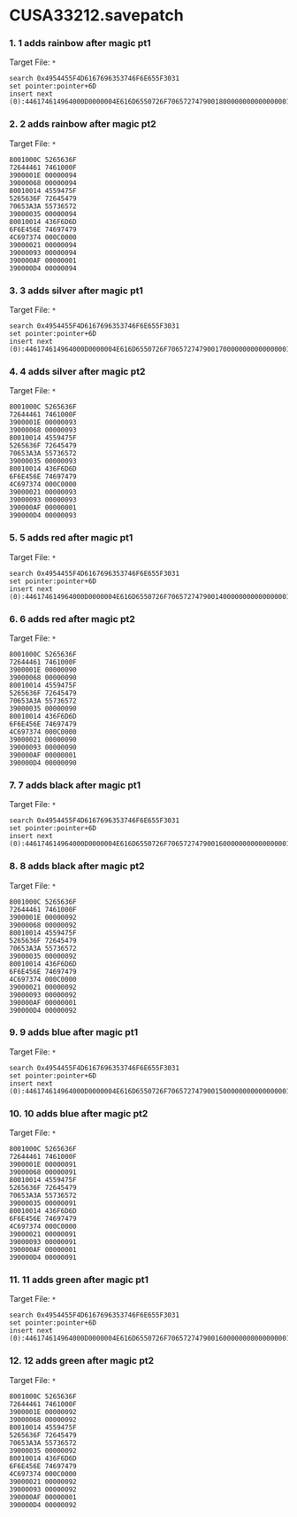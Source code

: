 # CUSA33212.savepatch

### 1. 1 adds rainbow after magic pt1

Target File: `*`

```
search 0x4954455F4D6167696353746F6E655F3031
set pointer:pointer+6D
insert next (0):446174614964000D0000004E616D6550726F706572747900180000000000000000140000004954455F5261696E626F7753746F6E655F30310006000000436F756E74000C000000496E7450726F706572747900040000000000000000B8010000080000004E6577466C6167000D000000426F6F6C50726F70657274790000000000000000000000050000004E6F6E650007000000
```

### 2. 2 adds rainbow after magic pt2

Target File: `*`

```
8001000C 5265636F
72644461 7461000F
3900001E 00000094
39000068 00000094
80010014 4559475F
5265636F 72645479
70653A3A 55736572
39000035 00000094
80010014 436F6D6D
6F6E456E 74697479
4C697374 000C0000
39000021 00000094
39000093 00000094
390000AF 00000001
390000D4 00000094
```

### 3. 3 adds silver after magic pt1

Target File: `*`

```
search 0x4954455F4D6167696353746F6E655F3031
set pointer:pointer+6D
insert next (0):446174614964000D0000004E616D6550726F706572747900170000000000000000130000004954455F53696C76657253746F6E655F30310006000000436F756E74000C000000496E7450726F70657274790004000000000000000094020000080000004E6577466C6167000D000000426F6F6C50726F70657274790000000000000000000000050000004E6F6E650007000000
```

### 4. 4 adds silver after magic pt2

Target File: `*`

```
8001000C 5265636F
72644461 7461000F
3900001E 00000093
39000068 00000093
80010014 4559475F
5265636F 72645479
70653A3A 55736572
39000035 00000093
80010014 436F6D6D
6F6E456E 74697479
4C697374 000C0000
39000021 00000093
39000093 00000093
390000AF 00000001
390000D4 00000093
```

### 5. 5 adds red after magic pt1

Target File: `*`

```
search 0x4954455F4D6167696353746F6E655F3031
set pointer:pointer+6D
insert next (0):446174614964000D0000004E616D6550726F706572747900140000000000000000100000004954455F52656453746F6E655F30310006000000436F756E74000C000000496E7450726F70657274790004000000000000000022010000080000004E6577466C6167000D000000426F6F6C50726F70657274790000000000000000000000050000004E6F6E650007000000
```

### 6. 6 adds red after magic pt2

Target File: `*`

```
8001000C 5265636F
72644461 7461000F
3900001E 00000090
39000068 00000090
80010014 4559475F
5265636F 72645479
70653A3A 55736572
39000035 00000090
80010014 436F6D6D
6F6E456E 74697479
4C697374 000C0000
39000021 00000090
39000093 00000090
390000AF 00000001
390000D4 00000090
```

### 7. 7 adds black after magic pt1

Target File: `*`

```
search 0x4954455F4D6167696353746F6E655F3031
set pointer:pointer+6D
insert next (0):446174614964000D0000004E616D6550726F706572747900160000000000000000120000004954455F426C61636B53746F6E655F30310006000000436F756E74000C000000496E7450726F70657274790004000000000000000064000000080000004E6577466C6167000D000000426F6F6C50726F70657274790000000000000000000000050000004E6F6E650007000000
```

### 8. 8 adds black after magic pt2

Target File: `*`

```
8001000C 5265636F
72644461 7461000F
3900001E 00000092
39000068 00000092
80010014 4559475F
5265636F 72645479
70653A3A 55736572
39000035 00000092
80010014 436F6D6D
6F6E456E 74697479
4C697374 000C0000
39000021 00000092
39000093 00000092
390000AF 00000001
390000D4 00000092
```

### 9. 9 adds blue after magic pt1

Target File: `*`

```
search 0x4954455F4D6167696353746F6E655F3031
set pointer:pointer+6D
insert next (0):446174614964000D0000004E616D6550726F706572747900150000000000000000110000004954455F426C756553746F6E655F30310006000000436F756E74000C000000496E7450726F70657274790004000000000000000060090000080000004E6577466C6167000D000000426F6F6C50726F70657274790000000000000000000000050000004E6F6E650007000000
```

### 10. 10 adds blue after magic pt2

Target File: `*`

```
8001000C 5265636F
72644461 7461000F
3900001E 00000091
39000068 00000091
80010014 4559475F
5265636F 72645479
70653A3A 55736572
39000035 00000091
80010014 436F6D6D
6F6E456E 74697479
4C697374 000C0000
39000021 00000091
39000093 00000091
390000AF 00000001
390000D4 00000091
```

### 11. 11 adds green after magic pt1

Target File: `*`

```
search 0x4954455F4D6167696353746F6E655F3031
set pointer:pointer+6D
insert next (0):446174614964000D0000004E616D6550726F706572747900160000000000000000120000004954455F477265656E53746F6E655F30310006000000436F756E74000C000000496E7450726F7065727479000400000000000000002A080000080000004E6577466C6167000D000000426F6F6C50726F70657274790000000000000000000000050000004E6F6E650007000000
```

### 12. 12 adds green after magic pt2

Target File: `*`

```
8001000C 5265636F
72644461 7461000F
3900001E 00000092
39000068 00000092
80010014 4559475F
5265636F 72645479
70653A3A 55736572
39000035 00000092
80010014 436F6D6D
6F6E456E 74697479
4C697374 000C0000
39000021 00000092
39000093 00000092
390000AF 00000001
390000D4 00000092
```

